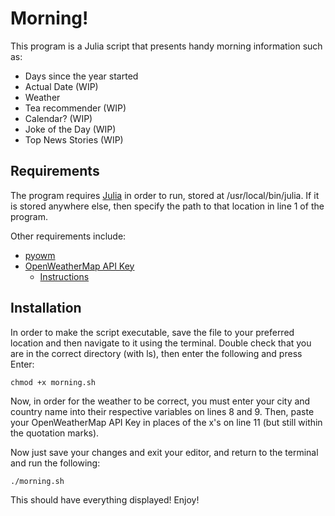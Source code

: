 # Morning!

This program is a Julia script that presents handy morning information such as:

- Days since the year started
- Actual Date (WIP)
- Weather
- Tea recommender (WIP)
- Calendar? (WIP)
- Joke of the Day (WIP)
- Top News Stories (WIP)

## Requirements

The program requires [Julia](www.julialang.org) in order to run, stored at /usr/local/bin/julia. If it is stored anywhere else, then specify the path to that location in line 1 of the program.

Other requirements include:

- [pyowm](https://pypi.org/project/pyowm/)
- [OpenWeatherMap API Key](https://openweathermap.org/)
  - [Instructions](https://openweathermap.force.com/s/article/how-to-get-api-key-2019-10-24-21-47-24)


## Installation

In order to make the script executable, save the file to your preferred location and then navigate to it using the terminal. Double check that you are in the correct directory (with ls), then enter the following and press Enter:

```chmod +x morning.sh```

Now, in order for the weather to be correct, you must enter your city and country name into their respective variables on lines 8 and 9. Then, paste your OpenWeatherMap API Key in places of the x's on line 11 (but still within the quotation marks).

Now just save your changes and exit your editor, and return to the terminal and run the following:

```./morning.sh```

This should have everything displayed! Enjoy!
